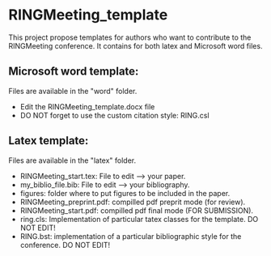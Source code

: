 # RINGMeeting_template

This project propose templates for authors who want to contribute to the RINGMeeting conference.
It contains for both latex and Microsoft word files.

## Microsoft word template:
Files are available in the "word" folder.
 * Edit the RINGMeeting_template.docx file
 * DO NOT forget to use the custom citation style: RING.csl

## Latex template:
Files are available in the "latex" folder.
 * RINGMeeting_start.tex: File to edit --> your paper.
 * my_biblio_file.bib: File to edit --> your bibliography.
 * figures: folder where to put figures to be included in the paper.
 * RINGMeeting_preprint.pdf: compilled pdf preprit mode (for review).
 * RINGMeeting_start.pdf: compilled pdf final mode (FOR SUBMISSION).
 * ring.cls: Implementation of particular tatex classes for the template. DO NOT EDIT!
 * RING.bst: implementation of a particular bibliographic style for the conference. DO NOT EDIT!